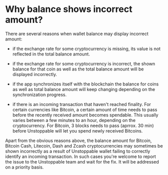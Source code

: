 # Why balance shows incorrect amount?

There are several reasons when wallet balance may display incorrect amount:

- if the exchange rate for some cryptocurrency is missing, its value is not reflected in the total balance amount.
  
- if the exchange rate for some cryptocurrency is incorrect, the shown balance for that coin as well as the total balance amount will be displayed incorrectly.
  
- if the app synchronizes itself with the blockchain the balance for coins as well as total balance amount will keep changing depending on the synchronization progress.

- if there is an incoming transaction that haven't reached finality. For certain currencies like Bitcoin, a certain amount of time needs to pass before the recently received amount becomes spendable. This usually varies between a few minutes to an hour, depending on the cryptocurrency. For Bitcoin, 3 blocks needs to pass (aprrox. 30 min) before Unstoppable will let you spend newly received Bitcoins.

Apart from the obvious reasons above, the balance amount for Bitcoin, Bitcoin Cash, Litecoin, Dash and Zcash cryptocurrencies may sometimes be shown incorrectly as a result of Unstoppable wallet failing to correctly identify an incoming transaction. In such cases you're welcome to report the issue to the Unstoppable team and wait for the fix. It will be addressed on a priority basis.

